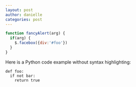 ```yaml
---
layout: post
author: danielle
categories: post
---
```


```javascript
function fancyAlert(arg) {
  if(arg) {
    $.facebox({div:'#foo'})
  }
}
```

Here is a Python code example
without syntax highlighting:

    def foo:
      if not bar:
        return true

